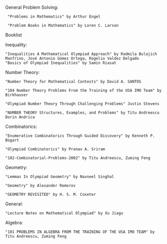 General Problem Solving:

     "Problems in Mathematics" by Arthur Engel
  
     "Problem Books in Mathematics" by Loren C. Larson  

Booklist
  
  Inequality:
  
    
    "Inequalities A Mathematical Olympiad Approach" by Radmila Bulajich Manfrino, José Antonio Gómez Ortega, Rogelio Valdez Delgado   
    "Basics of Olympiad Inequalities" by Samin Riasat
    
  Number Theory:
 
    
    "Number Theory for Mathematical Contests" by David A. SANTOS
    
    "104 Number Theory Problems From the Training of the USA IMO Team" by Birkhauser
    
    "Olympiad Number Theory Through Challenging Problems" Justin Stevens
   
    "NUMBER THEORY Structures, Examples, and Problems" by Titu Andreescu Dorin Andrica
    
    
  Combinatorics:
    
   
    "Enumerative Combinatorics Through Guided Discovery" by Kenneth P. Bogart
    
    "Olympiad Combinatorics" by Pranav A. Sriram
    
    "102-Combinatorial-Problems-2002" by Titu Andreescu, Zuming Feng
    
    
  Geometry:
    
    
    "Lemmas In Olympiad Geometry" by Navneel Singhal
    
    "Geometry" by Alexander Remorov
    
    "GEOMETRY REVISITED" by H. S. M. Coxeter
 
 
  General:
    
    
    "Lecture Notes on Mathematical Olympiad" by Xu Jiagu
    
    
  Algebra:
    
   
    "101 PROBLEMS IN ALGEBRA FROM THE TRAINING OF THE USA IMO TEAM" by Titu Andreescu, Zuming Feng
    


  

  
  
    

  

  
